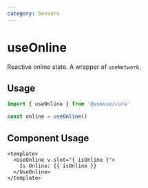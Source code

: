 ```yaml
---
category: Sensors
---
```


# useOnline

Reactive online state. A wrapper of `useNetwork`.

## Usage

```ts
import { useOnline } from '@vueuse/core'

const online = useOnline()
```

## Component Usage

```vue
<template>
  <UseOnline v-slot="{ isOnline }">
    Is Online: {{ isOnline }}
  </UseOnline>
</template>
```
